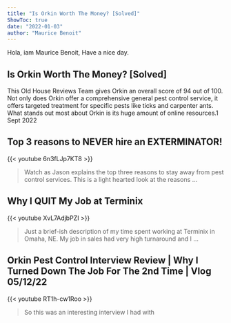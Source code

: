 ```yaml
---
title: "Is Orkin Worth The Money? [Solved]"
ShowToc: true 
date: "2022-01-03"
author: "Maurice Benoit" 
---
```


Hola, iam Maurice Benoit, Have a nice day.
## Is Orkin Worth The Money? [Solved]
This Old House Reviews Team gives Orkin an overall score of 94 out of 100. Not only does Orkin offer a comprehensive general pest control service, it offers targeted treatment for specific pests like ticks and carpenter ants. What stands out most about Orkin is its huge amount of online resources.1 Sept 2022

## Top 3 reasons to NEVER hire an EXTERMINATOR!
{{< youtube 6n3fLJp7KT8 >}}
>Watch as Jason explains the top three reasons to stay away from pest control services. This is a light hearted look at the reasons ...

## Why I QUIT My Job at Terminix
{{< youtube XvL7AdjbPZI >}}
>Just a brief-ish description of my time spent working at Terminix in Omaha, NE. My job in sales had very high turnaround and I ...

## Orkin Pest Control Interview Review | Why I Turned Down The Job For The 2nd Time | Vlog 05/12/22
{{< youtube RT1h-cw1Roo >}}
>So this was an interesting interview I had with 

